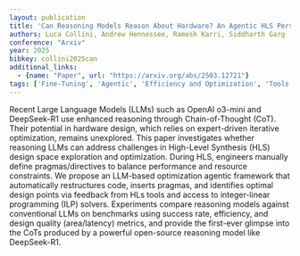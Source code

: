 ```yaml
---
layout: publication
title: 'Can Reasoning Models Reason About Hardware? An Agentic HLS Perspective'
authors: Luca Collini, Andrew Hennessee, Ramesh Karri, Siddharth Garg
conference: "Arxiv"
year: 2025
bibkey: collini2025can
additional_links:
  - {name: "Paper", url: "https://arxiv.org/abs/2503.12721"}
tags: ['Fine-Tuning', 'Agentic', 'Efficiency and Optimization', 'Tools', 'RAG']
---
```

Recent Large Language Models (LLMs) such as OpenAI o3-mini and DeepSeek-R1
use enhanced reasoning through Chain-of-Thought (CoT). Their potential in
hardware design, which relies on expert-driven iterative optimization, remains
unexplored. This paper investigates whether reasoning LLMs can address
challenges in High-Level Synthesis (HLS) design space exploration and
optimization. During HLS, engineers manually define pragmas/directives to
balance performance and resource constraints. We propose an LLM-based
optimization agentic framework that automatically restructures code, inserts
pragmas, and identifies optimal design points via feedback from HLs tools and
access to integer-linear programming (ILP) solvers. Experiments compare
reasoning models against conventional LLMs on benchmarks using success rate,
efficiency, and design quality (area/latency) metrics, and provide the
first-ever glimpse into the CoTs produced by a powerful open-source reasoning
model like DeepSeek-R1.
